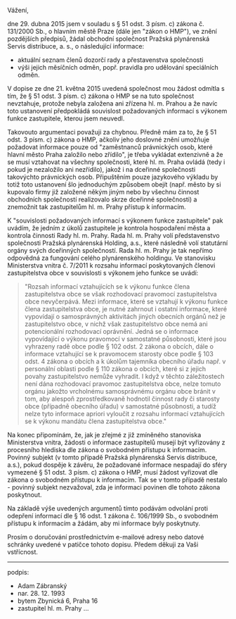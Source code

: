 ﻿---
prijemce: 
  role:     Povinný subjekt
  nazev:    Pražská plynárenská Servis distribuce, a. s.
  ulice:    U Plynárny 1450/2a
  PSC:      140 00
  mesto:    Praha 4 - Michle
  DS:       
styl:       pirati-klub
vase:
  znacka:   
  den:
nase:
  znacka:   ZK Pha 38/2015
  misto:    Praha
vec:        Odvolání zastupitele hl. m. Prahy proti odepření informací
vyrizuje:   
  jmeno:    Adam Zábranský
  telefon:  +420 721 006 868
  ds:       xwfwgha
  mail:     adam.zabransky@praha.eu
---

Vážení,

dne 29. dubna 2015 jsem v souladu s § 51 odst. 3 písm. c) zákona č. 131/2000 Sb., o hlavním městě Praze (dále jen "zákon o HMP"), ve znění pozdějších předpisů, žádal obchodní společnost Pražská plynárenská Servis distribuce, a. s., o následující informace:

  - aktuální seznam členů dozorčí rady a přestavenstva společnosti
  - výši jejich měsíčních odměn, popř. pravidla pro udělování speciálních odměn.

V dopise ze dne 21. května 2015 uvedená společnost mou žádost odmítla s tím, že § 51 odst. 3 písm. c) zákona o HMP se na tuto společnost nevztahuje, protože nebyla založena ani zřízena hl. m. Prahou a že navíc toto ustanovení předpokládá souvislost požadovaných informací s výkonem funkce zastupitele, kterou jsem neuvedl.

Takovouto argumentaci považuji za chybnou. Předně mám za to, že § 51 odst. 3 písm. c) zákona o HMP, ačkoliv jeho doslovné znění umožňuje požadovat informace pouze od "zaměstnanců právnických osob, které hlavní město Praha založilo nebo zřídilo", je třeba vykládat extenzivně a že se musí vztahovat na všechny společnosti, které hl. m. Praha ovládá (tedy i pokud je nezaložilo ani nezřídilo), jakož i na dceřinné společnosti takovýchto právnických osob. Připuštěním pouze jazykového výkladu by totiž toto ustanovení šlo jednoduchým způsobem obejít (např. město by si kupovalo firmy již založené někým jiným nebo by všechnu činnost obchodních společností realizovalo skrze dceřinné společnosti) a znemožnit tak zastupitelům hl. m. Prahy přístup k informacím.

K "souvislosti požadovaných informací s výkonem funkce zastupitele" pak uvádím, že jedním z úkolů zastupitele je kontrola hospodaření města a kontrola činnosti Rady hl. m. Prahy. Rada hl. m. Prahy volí představenstvo společnosti Pražská plynárenská Holding, a.s., které následně volí statutární orgány svých dceřinných společností. Rada hl. m. Prahy je tak nepřímo odpovědná za fungování celého plynárenského holdingu. Ve stanovisku Ministerstva vnitra č. 7/2011 k rozsahu informací poskytovaných členovi zastupitelstva
obce v souvislosti s výkonem jeho funkce se uvádí:

> "Rozsah informací vztahujících se k výkonu funkce člena zastupitelstva obce se však rozhodovací pravomocí zastupitelstva obce nevyčerpává. Mezi informace, které se vztahují k výkonu funkce člena zastupitelstva obce, je nutné zahrnout i ostatní informace, které vypovídají o samosprávných aktivitách jiných obecních orgánů než je zastupitelstvo obce, v nichž však zastupitelstvo obce nemá ani potencionální rozhodovací oprávnění. Jedná se o informace vypovídající o výkonu pravomocí v samostatné působnosti, které jsou vyhrazeny radě obce podle § 102 odst. 2 zákona o obcích, dále o informace vztahující se k pravomocem starosty obce podle § 103 odst. 4 zákona o obcích a k úkolům tajemníka obecního úřadu např. v personální oblasti podle § 110 zákona o obcích, které si z jejich povahy zastupitelstvo nemůže vyhradit. I když v těchto záležitostech není dána rozhodovací pravomoc zastupitelstva obce, nelze tomuto orgánu jakožto vrcholnému samosprávnému orgánu obce bránit v tom, aby alespoň zprostředkovaně hodnotil činnost rady či starosty obce (případně obecního úřadu) v samostatné působnosti, a tudíž nelze tyto informace apriori vyloučit z rozsahu informací vztahujících se k výkonu mandátu člena zastupitelstva obce."

Na konec připomínám, že, jak je zřejmé z již zmíněného stanoviska Ministerstva vnitra, žádosti o informace zastupitelů musejí být vyřizovány z procesního hlediska dle zákona o svobodném přístupu k informacím. Povinný subjekt (v tomto případě Pražská plynárenská Servis distribuce, a.s.), pokud dospěje k závěru, že požadované informace nespadají do sféry vymezené § 51 odst. 3 písm. c) zákona o HMP, musí žádost vyřizovat dle zákona o svobodném přístupu k informacím. Tak se v tomto případě nestalo - povinný subjekt nezvažoval, zda je informaci povinen dle tohoto zákona poskytnout.

Na základě výše uvedených argumentů tímto podávám odvolání proti odepření informací dle § 16 odst. 1 zákona č. 106/1999 Sb., o svobodném přístupu k informacím a žádám, aby mi informace byly poskytnuty.

Prosím o doručování prostřednictvím e-mailové adresy nebo datové schránky uvedené v patičce tohoto dopisu. Předem děkuji za Vaši vstřícnost.

---
podpis: 
  - Adam Zábranský
  - nar. 28. 12. 1993
  - bytem Zbynická 6, Praha 16
  - zastupitel hl. m. Prahy
...
